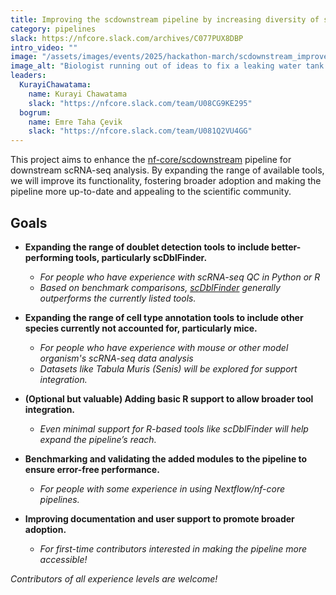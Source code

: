 ```yaml
---
title: Improving the scdownstream pipeline by increasing diversity of selectable tools
category: pipelines
slack: https://nfcore.slack.com/archives/C077PUX8DBP
intro_video: ""
image: "/assets/images/events/2025/hackathon-march/scdownstream_improvements.jpg"
image_alt: "Biologist running out of ideas to fix a leaking water tank smacks duct tape(scRNAseq) over the leak"
leaders:
  KurayiChawatama:
    name: Kurayi Chawatama
    slack: "https://nfcore.slack.com/team/U08CG9KE295"
  bogrum:
    name: Emre Taha Çevik
    slack: "https://nfcore.slack.com/team/U081Q2VU4GG"
---
```


This project aims to enhance the [nf-core/scdownstream](https://nf-co.re/scdownstream/dev/) pipeline for downstream scRNA-seq analysis.
By expanding the range of available tools, we will improve its functionality, fostering broader adoption and making the pipeline more up-to-date and appealing to the scientific community.

## Goals

- **Expanding the range of doublet detection tools to include better-performing tools, particularly scDblFinder.**

  - _For people who have experience with scRNA-seq QC in Python or R_
  - _Based on benchmark comparisons, [scDblFinder](https://github.com/plger/scDblFinder) generally outperforms the currently listed tools._

- **Expanding the range of cell type annotation tools to include other species currently not accounted for, particularly mice.**

  - _For people who have experience with mouse or other model organism's scRNA-seq data analysis_
  - _Datasets like Tabula Muris (Senis) will be explored for support integration._

- **(Optional but valuable) Adding basic R support to allow broader tool integration.**

  - _Even minimal support for R-based tools like scDblFinder will help expand the pipeline’s reach._

- **Benchmarking and validating the added modules to the pipeline to ensure error-free performance.**

  - _For people with some experience in using Nextflow/nf-core pipelines._

- **Improving documentation and user support to promote broader adoption.**
  - _For first-time contributors interested in making the pipeline more accessible!_

_Contributors of all experience levels are welcome!_
